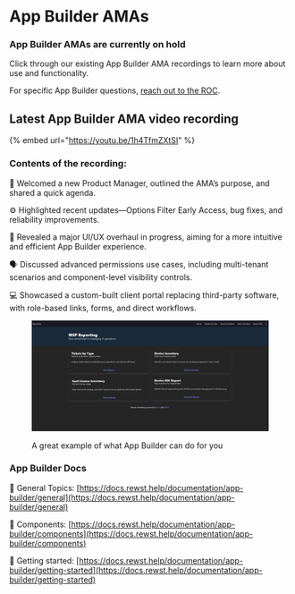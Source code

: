# App Builder AMAs

### App Builder AMAs are currently on hold

Click through our existing App Builder AMA recordings to learn more about use and functionality.&#x20;

For specific App Builder questions, [reach out to the ROC](../../support/roc-support/).&#x20;

## Latest App Builder AMA video recording

{% embed url="https://youtu.be/1h4TfmZXtSI" %}

### Contents of the recording:

👋 Welcomed a new Product Manager, outlined the AMA’s purpose, and shared a quick agenda.&#x20;

⚙️ Highlighted recent updates—Options Filter Early Access, bug fixes, and reliability improvements.&#x20;

🎨 Revealed a major UI/UX overhaul in progress, aiming for a more intuitive and efficient App Builder experience.&#x20;

🗣️ Discussed advanced permissions use cases, including multi-tenant scenarios and component-level visibility controls.&#x20;

💻 Showcased a custom-built client portal replacing third-party software, with role-based links, forms, and direct workflows.

<figure><img src="../../.gitbook/assets/Good app builder example.png" alt=""><figcaption><p>A great example of what App Builder can do for you</p></figcaption></figure>

### App Builder Docs

📒 General Topics: [https://docs.rewst.help/documentation/app-builder/general](https://docs.rewst.help/documentation/app-builder/general)

🧱 Components: [https://docs.rewst.help/documentation/app-builder/components](https://docs.rewst.help/documentation/app-builder/components)

🏁 Getting started: [https://docs.rewst.help/documentation/app-builder/getting-started](https://docs.rewst.help/documentation/app-builder/getting-started)



